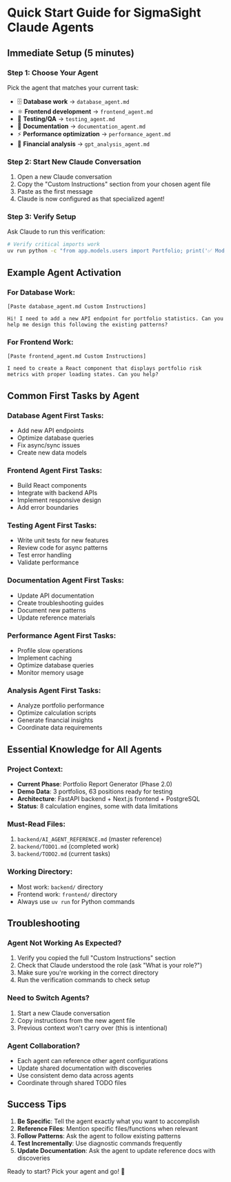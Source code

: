 # Quick Start Guide for SigmaSight Claude Agents

## Immediate Setup (5 minutes)

### Step 1: Choose Your Agent
Pick the agent that matches your current task:
- 🗄️ **Database work** → `database_agent.md`
- ⚛️ **Frontend development** → `frontend_agent.md`
- 🧪 **Testing/QA** → `testing_agent.md`
- 📝 **Documentation** → `documentation_agent.md`
- ⚡ **Performance optimization** → `performance_agent.md`
- 🤖 **Financial analysis** → `gpt_analysis_agent.md`

### Step 2: Start New Claude Conversation
1. Open a new Claude conversation
2. Copy the "Custom Instructions" section from your chosen agent file
3. Paste as the first message
4. Claude is now configured as that specialized agent!

### Step 3: Verify Setup
Ask Claude to run this verification:
```bash
# Verify critical imports work
uv run python -c "from app.models.users import Portfolio; print('✅ Models working')"
```

## Example Agent Activation

### For Database Work:
```
[Paste database_agent.md Custom Instructions]

Hi! I need to add a new API endpoint for portfolio statistics. Can you help me design this following the existing patterns?
```

### For Frontend Work:
```
[Paste frontend_agent.md Custom Instructions]

I need to create a React component that displays portfolio risk metrics with proper loading states. Can you help?
```

## Common First Tasks by Agent

### Database Agent First Tasks:
- Add new API endpoints
- Optimize database queries
- Fix async/sync issues
- Create new data models

### Frontend Agent First Tasks:
- Build React components
- Integrate with backend APIs
- Implement responsive design
- Add error boundaries

### Testing Agent First Tasks:
- Write unit tests for new features
- Review code for async patterns
- Test error handling
- Validate performance

### Documentation Agent First Tasks:
- Update API documentation
- Create troubleshooting guides
- Document new patterns
- Update reference materials

### Performance Agent First Tasks:
- Profile slow operations
- Implement caching
- Optimize database queries
- Monitor memory usage

### Analysis Agent First Tasks:
- Analyze portfolio performance
- Optimize calculation scripts
- Generate financial insights
- Coordinate data requirements

## Essential Knowledge for All Agents

### Project Context:
- **Current Phase**: Portfolio Report Generator (Phase 2.0)
- **Demo Data**: 3 portfolios, 63 positions ready for testing
- **Architecture**: FastAPI backend + Next.js frontend + PostgreSQL
- **Status**: 8 calculation engines, some with data limitations

### Must-Read Files:
1. `backend/AI_AGENT_REFERENCE.md` (master reference)
2. `backend/TODO1.md` (completed work)
3. `backend/TODO2.md` (current tasks)

### Working Directory:
- Most work: `backend/` directory
- Frontend work: `frontend/` directory
- Always use `uv run` for Python commands

## Troubleshooting

### Agent Not Working As Expected?
1. Verify you copied the full "Custom Instructions" section
2. Check that Claude understood the role (ask "What is your role?")
3. Make sure you're working in the correct directory
4. Run the verification commands to check setup

### Need to Switch Agents?
1. Start a new Claude conversation
2. Copy instructions from the new agent file
3. Previous context won't carry over (this is intentional)

### Agent Collaboration?
- Each agent can reference other agent configurations
- Update shared documentation with discoveries
- Use consistent demo data across agents
- Coordinate through shared TODO files

## Success Tips

1. **Be Specific**: Tell the agent exactly what you want to accomplish
2. **Reference Files**: Mention specific files/functions when relevant
3. **Follow Patterns**: Ask the agent to follow existing patterns
4. **Test Incrementally**: Use diagnostic commands frequently
5. **Update Documentation**: Ask the agent to update reference docs with discoveries

Ready to start? Pick your agent and go! 🚀